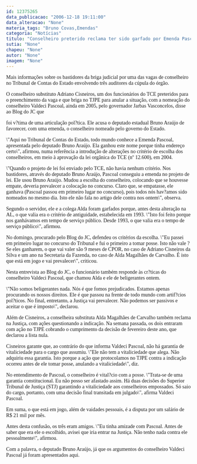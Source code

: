 ```yaml
---
id: 12375265
data_publicacao: "2006-12-18 19:11:00"
data_alteracao: "None"
materia_tags: "Bruno Covas,Emendas"
categoria: "Notícias"
titulo: "Conselheiro preterido reclama ter sido garfado por Emenda Pascoal, apresentada por Bruno Araújo"
sutia: "None"
chapeu: "None"
autor: "None"
imagem: "None"
---
```

<p><P><FONT face=Verdana>Mais informações sobre os bastidores da briga judicial por uma das vagas de conselheiro no Tribunal de Contas do Estado envolvendo três auditores da cúpula do órgão. </FONT></P></p>
<p><P><FONT face=Verdana>O conselheiro substituto Adriano Cisneiros, um dos funcionários do TCE preteridos para o preenchimento da vaga e que briga no TJPE para anular a situação, com a nomeação do conselheiro Valdeci Pascoal, ainda em 2005, pelo governador Jarbas Vasconcelos, disse ao Blog do JC que</p>
<p> foi v?tima de uma articulação pol?tica. Ele acusa o deputado estadual Bruno Araújo de favorecer, com uma emenda, o conselheiro nomeado pelo governo do Estado.</FONT></P></p>
<p><P><FONT face=Verdana>\"Aqui no Tribunal de Contas do Estado, todo mundo conhece a Emenda Pascoal, apresentada pelo deputado Bruno Araújo. Ela ganhou este nome porque tinha endereço certo\", afirmou, numa referência a introdução de alterações no critério de escolha dos conselheiros, em meio à aprovação da lei orgânica do TCE (nº 12.600), em 2004.</FONT></P></p>
<p><P><FONT face=Verdana>\"Quando o projeto de lei foi enviado pelo TCE, não havia nenhum critério. Nos bastidores, através do deputado Bruno Araújo, Pascoal conseguiu a emenda no projeto de lei. Ele usou Bruno Araújo. Mudou a escolha do conselheiro, colocando que se houvesse empate, deveria prevalecer a colocação no concurso. Claro que, se empatasse, ele ganhava (Pascoal passou em primeiro lugar no concurso), pois todos nós hav?amos sido nomeados no mesmo dia. Isto ele não fala no artigo dele contra nos ontem\", observa.</FONT></P></p>
<p><P><FONT face=Verdana>Segundo o servidor, ele e a colega Alda foram garfados porque, antes desta alteração na AL, o que valia era o critério de antiguidade, estabelecida em 1993. \"Isto foi feito porque nos ganhávamos em tempo de serviço público. Desde 1993, o que valia era o tempo de serviço público\", afirmou.</FONT></P></p>
<p><P><FONT face=Verdana>No domingo, procurado pelo Blog do JC, defendeu os critérios da escolha. \"Eu passei em primeiro lugar no concurso do Tribunal e fui o primeiro a tomar posse. Isto não vale ? Se eles ganharem, o que vai valer são 9 meses de CPOR, no caso de Adriano Cisneiros da Silva e um ano na Secretaria da Fazenda, no caso de Alda Magalhães de Carvalho. É isto que está em jogo e vai prevalecer\", criticou.</FONT></P></p>
<p><P><FONT face=Verdana>Nesta entrevista ao Blog do JC, o funcionário também responde às cr?ticas do conselheiro Valdeci Pascoal, que chamou Alda e ele de beligerantes ontem.</FONT></P></p>
<p><P><FONT face=Verdana>\"Não somos beligerantes nada. Nós é que fomos prejudicados. Estamos apenas procurando os nossos direitos. Ele é que passou na frente de todo mundo com artif?cios pol?ticos. No final, entretanto, a Justiça vai prevalecer. Não podemos ser passivos e aceitar o que é imposto\", declarou.</FONT></P></p>
<p><P><FONT face=Verdana>Além de Cisneiros, a conselheira substituta Alda Magalhães de Carvalho também reclama na Justiça, com ações questionando a indicação. Na semana passada, os dois entraram com ação no TJPE cobrando o cumprimento da decisão de fevereiro deste ano, que declarou a lista nula.</FONT></P></p>
<p><P><FONT face=Verdana>Cisneiros garante que, ao contrário do que informa Valdeci Pascoal, não há garantia de vitaliciedade para o cargo que assumiu. \"Ele não tem a vitaliciedade que alega. Não adquiriu essa garantia. Isto porque a ação que protocolamos no TJPE contra a indicação ocorreu antes de ele tomar posse, anulando a vitaliciedade\", diz.</FONT></P></p>
<p><P><FONT face=Verdana>No entendimento de Pascoal, o conselheiro é vital?cio com a posse. \"Trata-se de uma garantia constitucional. Eu não posso ser afastado assim. Há duas decisões do Superior Tribunal de Justiça (STJ) garantindo a vitaliciedade aos conselheiros empossados. Só saio do cargo, portanto, com uma decisão final transitada em julgado\", afirma Valdeci Pascoal.</FONT></P></p>
<p><P><FONT face=Verdana>Em suma, o que está em jogo, além de vaidades pessoais, é a disputa por um salário de R$ 21 mil por mês.</FONT></P></p>
<p><P><FONT face=Verdana>Antes desta confusão, os três eram amigos. \"Eu tinha amizade com Pascoal. Antes de saber que era ele o escolhido, avisei que iria entrar na Justiça. Não tenho nada contra ele pessoalmente\", afirmou.</FONT></P></p>
<p><P><FONT face=Verdana>Com a palavra, o deputado Bruno Araújo, já que os argumentos do conselheiro Valdeci Pascoal já foram apresentados aqui.</FONT></P> </p>
